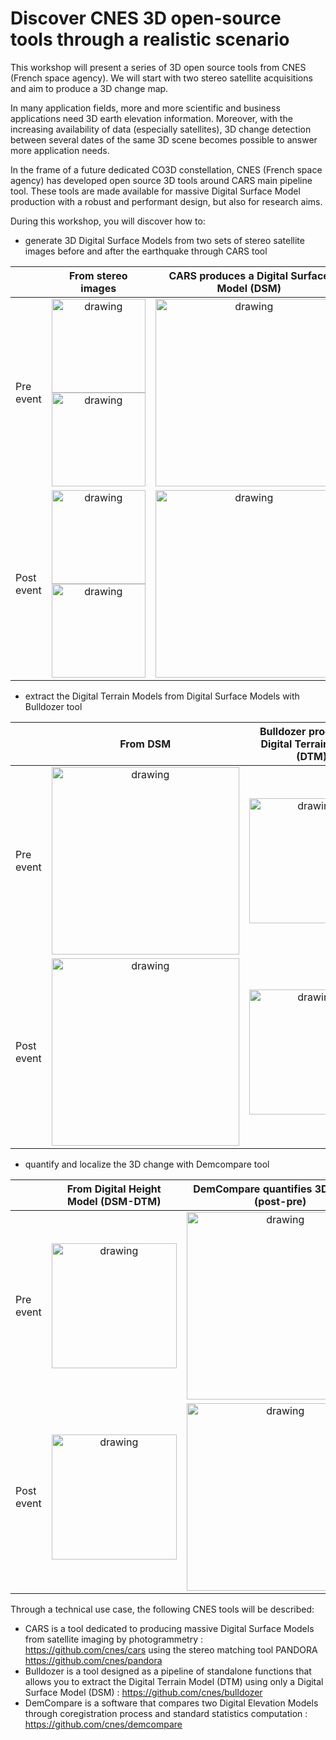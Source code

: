 #  Discover CNES 3D open-source tools through a realistic scenario

This workshop will present a series of 3D open source tools from CNES (French space agency). We will start with two stereo satellite acquisitions and aim to produce a 3D change map.

In many application fields, more and more scientific and business applications need 3D earth elevation information. Moreover, with the increasing availability of data (especially satellites), 3D change detection between several dates of the same 3D scene becomes possible to answer more application needs.

In the frame of a future dedicated CO3D constellation, CNES (French space agency) has developed open source 3D tools around CARS main pipeline tool. These tools are made available for massive Digital Surface Model production with a robust and performant design, but also for research aims.

During this workshop, you will discover how to:
- generate 3D Digital Surface Models from two sets of stereo satellite images before and after the earthquake through CARS tool


|           | From stereo images  |  CARS produces a Digital Surface Model (DSM) |
|-----------|:-------------------------:|:-------------------------:|
| Pre event | <img src="https://cars-cnes.github.io/discover-cnes-3d-tools/images/pre_event_color1.png" alt="drawing" height="150"/> <img src="https://cars-cnes.github.io/discover-cnes-3d-tools/images/pre_event_color2.png" alt="drawing" height="150"/> |  <img src="https://cars-cnes.github.io/discover-cnes-3d-tools/images/cars_dsm_color_pre_event.png" alt="drawing" width="300"/>
| Post event | <img src="https://cars-cnes.github.io/discover-cnes-3d-tools/images/post_event_color1.png" alt="drawing" height="150"/> <img src="https://cars-cnes.github.io/discover-cnes-3d-tools/images/post_event_color2.png" alt="drawing" height="150"/> |  <img src="https://cars-cnes.github.io/discover-cnes-3d-tools/images/cars_dsm_color_post_event.png" alt="drawing" width="300"/>

- extract the Digital Terrain Models from Digital Surface Models with Bulldozer tool

|           | From DSM  |  Bulldozer produces a Digital Terrain Model (DTM) |
|-----------|:-------------------------:|:-------------------------:|
| Pre event | <img src="https://cars-cnes.github.io/discover-cnes-3d-tools/images/cars_dsm_color_pre_event.png" alt="drawing" width="300"/> | <img src="https://cars-cnes.github.io/discover-cnes-3d-tools/images/bulldozer_dtm_pre_event.png" alt="drawing" width="200"/> |
| Post event | <img src="https://cars-cnes.github.io/discover-cnes-3d-tools/images/cars_dsm_color_post_event.png" alt="drawing" width="300"/> | <img src="https://cars-cnes.github.io/discover-cnes-3d-tools/images/bulldozer_dtm_post_event.png" alt="drawing" width="200"/> |


- quantify and localize the 3D change with Demcompare tool

|           | From Digital Height Model (DSM-DTM)  |  DemCompare quantifies 3D change (post-pre) |
|-----------|:------------------------------------:|:--------------------------------:|
| Pre event | <img src="https://cars-cnes.github.io/discover-cnes-3d-tools/images/bulldozer_dhm_pre_event.png" alt="drawing" width="200"/> | <img src="https://cars-cnes.github.io/discover-cnes-3d-tools/images/demcompare_dhm_diff_cars_clr_pre_event.png" alt="drawing" width="300"/> |
| Post event | <img src="https://cars-cnes.github.io/discover-cnes-3d-tools/images/bulldozer_dhm_post_event.png" alt="drawing" width="200"/> | <img src="https://cars-cnes.github.io/discover-cnes-3d-tools/images/demcompare_dhm_diff_cars_clr_post_event.png" alt="drawing" width="300"/> |

Through a technical use case, the following CNES tools will be described:
- CARS is a tool dedicated to producing massive Digital Surface Models from satellite imaging by photogrammetry : https://github.com/cnes/cars using the stereo matching tool PANDORA https://github.com/cnes/pandora
- Bulldozer is a tool designed as a pipeline of standalone functions that allows you to extract the Digital Terrain Model (DTM) using only a Digital Surface Model (DSM) : https://github.com/cnes/bulldozer
- DemCompare is a software that compares two Digital Elevation Models through coregistration process and standard statistics computation : https://github.com/cnes/demcompare
